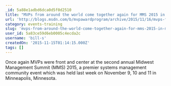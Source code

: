 ```yaml
---
_id: 5a88e1adbd6dca0d5f0d2510
title: "MVPs from around the world come together again for MMS 2015 in Minnesota!"
url: 'http://blogs.msdn.com/b/mvpawardprogram/archive/2015/11/16/mvps-from-around-the-world-come-together-again-for-mms-2015-in-minnesota.aspx'
category: events-training
slug: 'mvps-from-around-the-world-come-together-again-for-mms-2015-in-minnesota'
user_id: 5a83ce59d6eb0005c4ecda2c
username: 'bill-s'
createdOn: '2015-11-15T01:14:15.000Z'
tags: []
---
```


Once again MVPs were front and center at the second annual Midwest Management Summit (MMS) 2015, a premier systems management community event which was held last week on November 9, 10 and 11 in Minneapolis, Minnesota.
